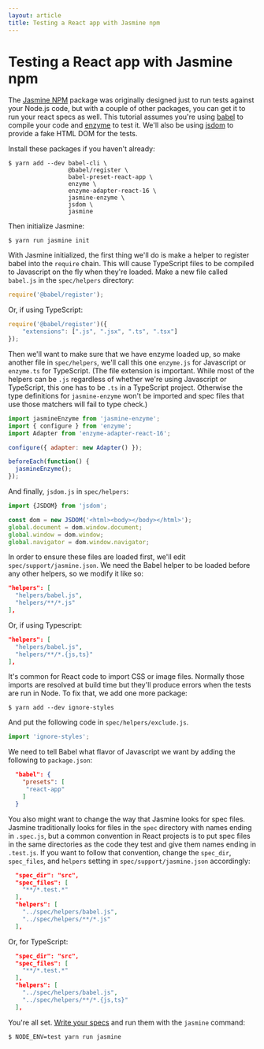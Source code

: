 ```yaml
---
layout: article
title: Testing a React app with Jasmine npm
---
```


# Testing a React app with Jasmine npm

The [Jasmine NPM](/setup/nodejs.html) package was originally designed just to run tests against your Node.js code, but with a couple of other packages, you can get it to run your react specs as well. This tutorial assumes you're using [babel](https://www.npmjs.com/package/babel) to compile your code and [enzyme](https://www.npmjs.com/package/enzyme) to test it. We'll also be using [jsdom](https://www.npmjs.com/package/jsdom) to provide a fake HTML DOM for the tests.

Install these packages if you haven't already:

```shell
$ yarn add --dev babel-cli \
                 @babel/register \
                 babel-preset-react-app \
                 enzyme \
                 enzyme-adapter-react-16 \
                 jasmine-enzyme \
                 jsdom \
                 jasmine
```

Then initialize Jasmine:

```shell
$ yarn run jasmine init
```

With Jasmine initialized, the first thing we'll do is make a helper to register babel into the `require` chain. This will cause TypeScript files to be compiled to Javascript on the fly when they're loaded. Make a new file called `babel.js` in the `spec/helpers` directory:

```javascript
require('@babel/register');
```

Or, if using TypeScript:

```javascript
require('@babel/register')({
    "extensions": [".js", ".jsx", ".ts", ".tsx"]
});

```


Then we'll want to make sure that we have enzyme loaded up, so make another file in `spec/helpers`, we'll call this one `enzyme.js` for Javascript or `enzyme.ts` for TypeScript. (The file extension is important. While most of the helpers can be `.js` regardless of whether we're using Javascript or TypeScript, this one has to be `.ts` in a TypeScript project. Otherwise the type definitions for `jasmine-enzyme` won't be imported and spec files that use those matchers will fail to type check.)

```javascript
import jasmineEnzyme from 'jasmine-enzyme';
import { configure } from 'enzyme';
import Adapter from 'enzyme-adapter-react-16';

configure({ adapter: new Adapter() });

beforeEach(function() {
  jasmineEnzyme();
});
```

And finally, `jsdom.js` in `spec/helpers`:

```javascript
import {JSDOM} from 'jsdom';

const dom = new JSDOM('<html><body></body></html>');
global.document = dom.window.document;
global.window = dom.window;
global.navigator = dom.window.navigator;
```

In order to ensure these files are loaded first, we'll edit `spec/support/jasmine.json`. We need the Babel helper to be loaded before any other helpers, so we modify it like so:

```json
"helpers": [
  "helpers/babel.js",
  "helpers/**/*.js"
],
```

Or, if using Typescript:

```json
"helpers": [
  "helpers/babel.js",
  "helpers/**/*.{js,ts}"
],
```

It's common for React code to import CSS or image files. Normally those imports are resolved at build time but they'll produce errors when the tests are run in Node. To fix that, we add one more package:

```shell
$ yarn add --dev ignore-styles
```

And put the following code in `spec/helpers/exclude.js`.

```javascript
import 'ignore-styles';
```

We need to tell Babel what flavor of Javascript we want by adding the following to `package.json`:

```json
  "babel": {
    "presets": [
     "react-app"
    ]
  }
```

You also might want to change the way that Jasmine looks for spec files. Jasmine traditionally looks for files in the `spec` directory with names ending in `.spec.js`, but a common convention in React projects is to put spec files in the same directories as the code they test and give them names ending in `.test.js`. If you want to follow that convention, change the `spec_dir`, `spec_files`, and `helpers` setting in `spec/support/jasmine.json` accordingly:

```json
  "spec_dir": "src",
  "spec_files": [
    "**/*.test.*"
  ],
  "helpers": [
    "../spec/helpers/babel.js",
    "../spec/helpers/**/*.js"
  ],

```

Or, for TypeScript:
```json
  "spec_dir": "src",
  "spec_files": [
    "**/*.test.*"
  ],
  "helpers": [
    "../spec/helpers/babel.js",
    "../spec/helpers/**/*.{js,ts}"
  ],

```

You're all set. [Write your specs](/tutorials/your_first_suite.html) and run them with the `jasmine` command:

```
$ NODE_ENV=test yarn run jasmine
```
